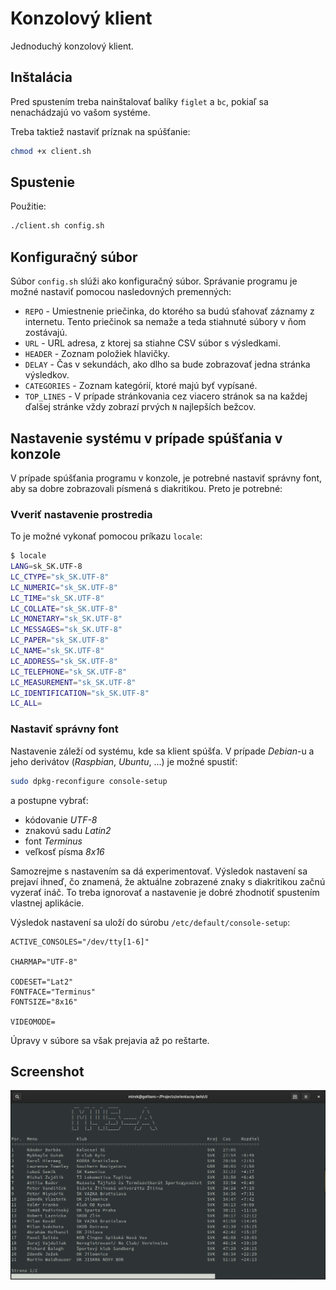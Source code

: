 # Konzolový klient

Jednoduchý konzolový klient.


## Inštalácia

Pred spustením treba nainštalovať balíky `figlet` a `bc`, pokiaľ sa nenachádzajú vo vašom systéme.

Treba taktiež nastaviť príznak na spúšťanie:

```bash
chmod +x client.sh
```


## Spustenie

Použitie:

```bash
./client.sh config.sh
```


## Konfiguračný súbor 

Súbor `config.sh` slúži ako konfiguračný súbor. Správanie programu je možné nastaviť pomocou nasledovných premenných:

* `REPO` - Umiestnenie priečinka, do ktorého sa budú sťahovať záznamy z internetu. Tento priečinok sa nemaže a teda stiahnuté súbory v ňom zostávajú.
* `URL` - URL adresa, z ktorej sa stiahne CSV súbor s výsledkami.
* `HEADER` - Zoznam položiek hlavičky.
* `DELAY` - Čas v sekundách, ako dlho sa bude zobrazovať jedna stránka výsledkov.
* `CATEGORIES` - Zoznam kategórií, ktoré majú byť vypísané.
* `TOP_LINES` - V prípade stránkovania cez viacero stránok sa na každej ďalšej stránke vždy zobrazí prvých `N` najlepších bežcov.


## Nastavenie systému v prípade spúšťania v konzole

V prípade spúšťania programu v konzole, je potrebné nastaviť správny font, aby sa dobre zobrazovali písmená s diakritikou. Preto je potrebné:

### Vveriť nastavenie prostredia 

To je možné vykonať pomocou príkazu `locale`:

```bash
$ locale
LANG=sk_SK.UTF-8
LC_CTYPE="sk_SK.UTF-8"
LC_NUMERIC="sk_SK.UTF-8"
LC_TIME="sk_SK.UTF-8"
LC_COLLATE="sk_SK.UTF-8"
LC_MONETARY="sk_SK.UTF-8"
LC_MESSAGES="sk_SK.UTF-8"
LC_PAPER="sk_SK.UTF-8"
LC_NAME="sk_SK.UTF-8"
LC_ADDRESS="sk_SK.UTF-8"
LC_TELEPHONE="sk_SK.UTF-8"
LC_MEASUREMENT="sk_SK.UTF-8"
LC_IDENTIFICATION="sk_SK.UTF-8"
LC_ALL=
```

### Nastaviť správny font

Nastavenie záleží od systému, kde sa klient spúšťa. V prípade _Debian_-u a jeho derivátov (_Raspbian_, _Ubuntu_, ...) je možné spustiť:

```bash
sudo dpkg-reconfigure console-setup
```

a postupne vybrať:
* kódovanie _UTF-8_
* znakovú sadu _Latin2_
* font _Terminus_
* veľkosť písma _8x16_

Samozrejme s nastavením sa dá experimentovať. Výsledok nastavení sa prejaví ihneď, čo znamená, že aktuálne zobrazené znaky s diakritikou začnú vyzerať ináč. To treba ignorovať a nastavenie je dobré zhodnotiť spustením vlastnej aplikácie.

Výsledok nastavení sa uloží do súrobu `/etc/default/console-setup`:

```
ACTIVE_CONSOLES="/dev/tty[1-6]"

CHARMAP="UTF-8"

CODESET="Lat2"
FONTFACE="Terminus"
FONTSIZE="8x16"

VIDEOMODE=
```

Úpravy v súbore sa však prejavia až po reštarte.


## Screenshot

![Screenshot](screenshot.png)
